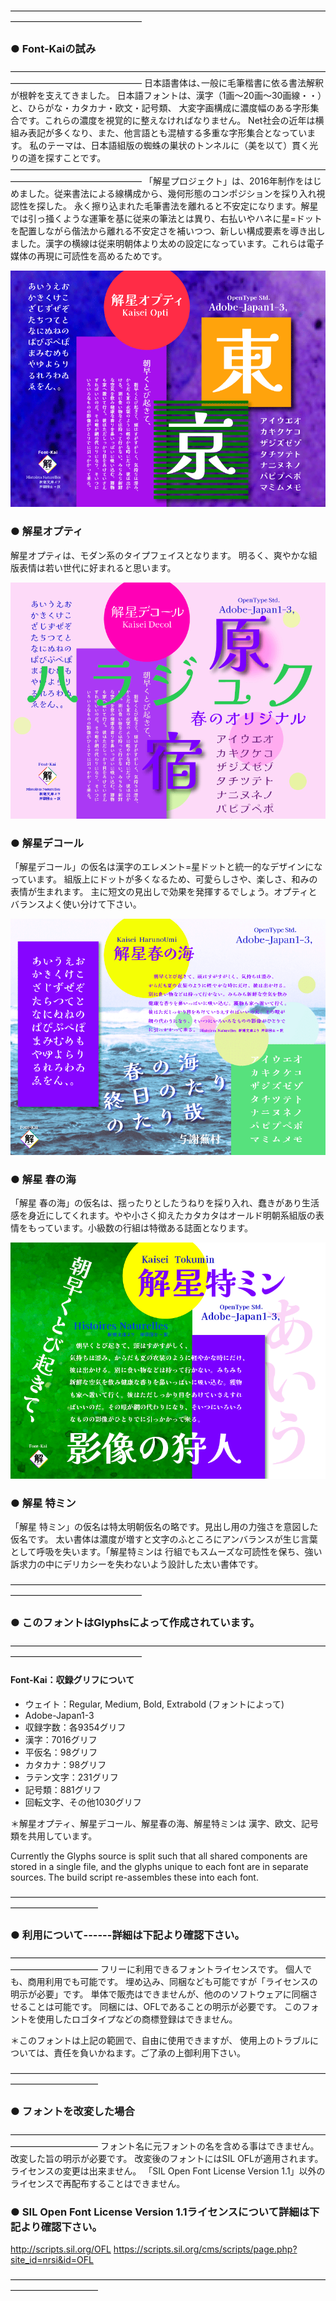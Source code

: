 
———————————————————————————————————————————————————
### ● Font-Kaiの試み
———————————————————————————————————————————————————
日本語書体は､一般に毛筆楷書に依る書法解釈が根幹を支えてきました。
日本語フォントは、漢字（1画〜20画〜30画線・・）と、ひらがな・カタカナ・欧文・記号類、
大変字画構成に濃度幅のある字形集合です。これらの濃度を視覚的に整えなければなりません。
Net社会の近年は横組み表記が多くなり、また、他言語とも混植する多重な字形集合となっています。
私のテーマは、日本語組版の蜘蛛の巣状のトンネルに（美を以て）貫く光りの道を探すことです。
———————————————————————————————————————————————————
「解星プロジェクト」は、2016年制作をはじめました。従来書法による線構成から、幾何形態のコンポジションを採り入れ視認性を探した。
永く擦り込まれた毛筆書法を離れると不安定になります。解星では引っ掻くような運筆を基に従来の筆法とは異り、右払いやハネに星=ドットを配置しながら偕法から離れる不安定さを補いつつ、新しい構成要素を導き出しました。漢字の横線は従来明朝体より太めの設定になっています。これらは電子媒体の再現に可読性を高めるためです。

![Opti](documentation/img/Opti.png)

### ● 解星オプティ
解星オプティは、モダン系のタイプフェイスとなります。
明るく、爽やかな組版表情は若い世代に好まれると思います。

![Decol](documentation/img/Decol.png)

### ● 解星デコール
「解星デコール」の仮名は漢字のエレメント=星ドットと統一的なデザインになっています。
組版上にドットが多くなるため、可愛らしさや、楽しさ、和みの表情が生まれます。
主に短文の見出しで効果を発揮するでしょう。オプティとバランスよく使い分けて下さい。

![HaruUmi](documentation/img/HaruUmi.png)

### ● 解星 春の海
「解星 春の海」の仮名は、揺ったりとしたうねりを採り入れ、蠢きがあり生活感を身近にしてくれます。やや小さく抑えたカタカタはオールド明朝系組版の表情をもっています。小級数の行組は特徴ある誌面となります。

![Tokumin](documentation/img/Tokumin.png)

### ● 解星 特ミン
「解星 特ミン」の仮名は特太明朝仮名の略です。見出し用の力強さを意図した仮名です。
太い書体は濃度が増すと文字のふところにアンバランスが生じ言葉として呼吸を失います。「解星特ミンは
行組でもスムーズな可読性を保ち、強い訴求力の中にデリカシーを失わないよう設計した太い書体です。

———————————————————————————————————————————————————
### ● このフォントはGlyphsによって作成されています。
———————————————————————————————————————————————————
#### Font-Kai：収録グリフについて

- ウェイト：Regular, Medium, Bold, Extrabold (フォントによって)
- Adobe-Japan1-3
- 収録字数：各9354グリフ
- 漢字：7016グリフ
- 平仮名：98グリフ
- カタカナ：98グリフ
- ラテン文字：231グリフ
- 記号類：881グリフ
- 回転文字、その他1030グリフ

＊解星オプティ、解星デコール、解星春の海、解星特ミンは
漢字、欧文、記号類を共用しています。

Currently the Glyphs source is split such that all shared components are stored in a single file, and the glyphs unique to each font are in separate sources. The build script re-assembles these into each font. 

——————————————————————————————————————————————
### ● 利用について------詳細は下記より確認下さい。
——————————————————————————————————————————————
フリーに利用できるフォントライセンスです。
個人でも、商用利用でも可能です。
埋め込み、同梱なども可能ですが「ライセンスの明示が必要」です。
単体で販売はできませんが、他ののソフトウェアに同梱させることは可能です。
同梱には、OFLであることの明示が必要です。
このフォントを使用したロゴタイプなどの商標登録はできません。

＊このフォントは上記の範囲で、自由に使用できますが、
使用上のトラブルについては、責任を負いかねます。ご了承の上御利用下さい。

——————————————————————————————————————————————
### ● フォントを改変した場合
——————————————————————————————————————————————
フォント名に元フォントの名を含める事はできません。改変した旨の明示が必要です。
改変後のフォントにはSIL OFLが適用されます。ライセンスの変更は出来ません。
「SIL Open Font License Version 1.1」以外のライセンスで再配布することはできません。

### ● SIL Open Font License Version 1.1ライセンスについて詳細は下記より確認下さい。
http://scripts.sil.org/OFL
https://scripts.sil.org/cms/scripts/page.php?site_id=nrsi&id=OFL

——————————————————————————————————————————————
